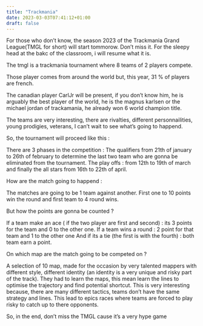 ```yaml
---
title: "Trackmania"
date: 2023-03-03T07:41:12+01:00
draft: false
---
```


For those who don’t know, the season 2023 of the Trackmania Grand League(TMGL for short) will start
tommorow. Don’t miss it. For the sleepy head at the bakc of the classroom, i will resume what it is.

The tmgl is a trackmania tournament where 8 teams of 2 players compete.

Those player comes from around the world but, this year, 31 % of players are french.

The canadian player CarlJr will be present, if you don’t know him, he is arguably the best player of the
world, he is the magnus karlsen or the michael jordan of trackamania, he already won 6 world champion
title.

The teams are very interesting, there are rivalties, different personnailities, young prodigies, veterans, I
can’t wait to see what’s going to happend.

So, the tournament will proceed like this :

There are 3 phases in the competition : The qualifiers from 21th of january to 26th of february to
determine the last two team who are gonna be eliminated from the tournament.
The play offs : from 12th to 19th of march and finally the all stars from 16th to 22th of april.

How are the match going to happend :

The matches are going to be 1 team against another.
First one to 10 points win the round and first team to 4 round wins.

But how the points are gonna be counted ?

If a team make an ace ( if the two player are first and second) : its 3 points for the team and 0 to the other
one.
If a team wins a round : 2 point for that team and 1 to the other one
And if its a tie (the first is with the fourth) : both team earn a point.

On which map are the match going to be competed on ?

A selection of 10 map, made for the occasion by very talented mappers with different style, different
identity (an identity is a very unique and risky part of the track).
They had to learn the maps, this mean learn the lines to optimise the trajectory and find potential shortcut.
This is very interesting because, there are many different tactics, teams don’t have the same strategy and
lines. This lead to epics races where teams are forced to play risky to catch up to there opponents.

So, in the end, don’t miss the TMGL cause it’s a very hype game
